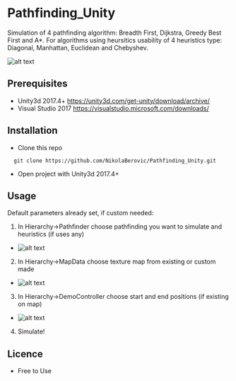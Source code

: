 # Pathfinding_Unity
Simulation of 4 pathfinding algorithm: Breadth First, Dijkstra, Greedy Best First and A*.
For algorithms using heursitics usability of 4 heuristics type: Diagonal, Manhattan, Euclidean and Chebyshev.

![alt text](http://www.mediafire.com/convkey/84c0/e0xr5acyon56clczg.jpg)

## Prerequisites
- Unity3d 2017.4+ https://unity3d.com/get-unity/download/archive/
- Visual Studio 2017 https://visualstudio.microsoft.com/downloads/

## Installation
- Clone this repo
```
  git clone https://github.com/NikolaBerovic/Pathfinding_Unity.git
```
- Open project with Unity3d 2017.4+

## Usage
Default parameters already set, if custom needed:
1. In Hierarchy->Pathfinder choose pathfinding you want to simulate and heuristics (if uses any)
- ![alt text](http://www.mediafire.com/convkey/dd19/mfw1hjkfntxgaegzg.jpg)
 
2. In Hierarchy->MapData choose texture map from existing or custom made
- ![alt text](http://www.mediafire.com/convkey/893d/94xzwuo83jgk918zg.jpg)

3. In Hierarchy->DemoController choose start and end positions (if existing on map)
- ![alt text](http://www.mediafire.com/convkey/4548/itkx3m3c4nd3zndzg.jpg)

4. Simulate!

## Licence
- Free to Use
